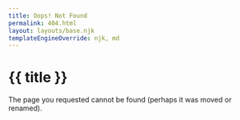 ```yaml
---
title: Oops! Not Found
permalink: 404.html
layout: layouts/base.njk
templateEngineOverride: njk, md
---
```


<!DOCTYPE html>
<html lang="en">
	<head>
		<meta charset="utf-8" />
		<meta name="viewport" content="width=device-width, initial-scale=1.0" />
		<title>{{ title }}</title>
	</head>
	<body>
		<h1>{{ title }}</h1>
		<p>
            The page you requested cannot be found (perhaps it was moved or renamed).
		</p>
	</body>
</html>